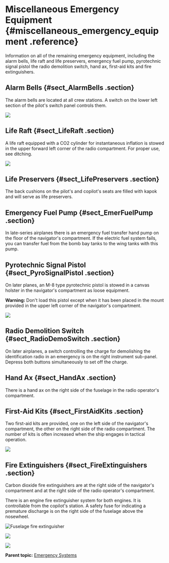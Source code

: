 # Miscellaneous Emergency Equipment {#miscellaneous_emergency_equipment .reference}

Information on all of the remaining emergency equipment, including the alarm bells, life raft and life preservers, emergency fuel pump, pyrotechnic signal pistol the radio demolition switch, hand ax, first-aid kits and fire extinguishers.

## Alarm Bells {#sect_AlarmBells .section}

The alarm bells are located at all crew stations. A switch on the lower left section of the pilot's switch panel controls them.

![](../images/emerg_alarm_bell.png)

## Life Raft {#sect_LifeRaft .section}

A life raft equipped with a CO2 cylinder for instantaneous inflation is stowed in the upper forward left corner of the radio compartment. For proper use, see ditching.

![](../images/emerg_life_raft.png)

## Life Preservers {#sect_LifePreservers .section}

The back cushions on the pilot's and copilot's seats are filled with kapok and will serve as life preservers.

## Emergency Fuel Pump {#sect_EmerFuelPump .section}

In late-series airplanes there is an emergency fuel transfer hand pump on the floor of the navigator's compartment. If the electric fuel system fails, you can transfer fuel from the bomb bay tanks to the wing tanks with this pump.

## Pyrotechnic Signal Pistol {#sect_PyroSignalPistol .section}

On later planes, an M-8 type pyrotechnic pistol is stowed in a canvas holster in the navigator's compartment as loose equipment.

**Warning:** Don't load this pistol except when it has been placed in the mount provided in the upper left corner of the navigator's compartment.

![](../images/emerg_flare_gun.png)

## Radio Demolition Switch {#sect_RadioDemoSwitch .section}

On later airplanes, a switch controlling the charge for demolishing the identification radio in an emergency is on the right instrument sub-panel. Depress both buttons simultaneously to set off the charge.

## Hand Ax {#sect_HandAx .section}

There is a hand ax on the right side of the fuselage in the radio operator's compartment.

## First-Aid Kits {#sect_FirstAidKits .section}

Two first-aid kits are provided, one on the left side of the navigator's compartment, the other on the right side of the radio compartment. The number of kits is often increased when the ship engages in tactical operation.

![](../images/emerg_first_aid_kits.png)

## Fire Extinguishers {#sect_FireExtinguishers .section}

Carbon dioxide fire extinguishers are at the right side of the navigator's compartment and at the right side of the radio operator's compartment.

There is an engine fire extinguisher system for both engines. It is controllable from the copilot's station. A safety fuse for indicating a premature discharge is on the right side of the fuselage above the nosewheel.

![Fuselage fire extinguisher](../images/emerg_fuselage_fire_ext.png)

![](../images/emerg_fire_system_ctrl.png)

![](../images/emerg_fire_system.png)

**Parent topic:** [Emergency Systems](../topics/emergency_systems.md)


